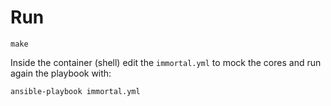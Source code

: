 # Run

    make

Inside the container (shell) edit the `immortal.yml` to mock the cores and run
again the playbook with:

    ansible-playbook immortal.yml
